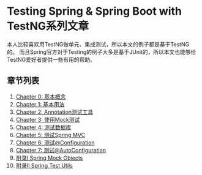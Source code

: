 # Testing Spring & Spring Boot with TestNG系列文章

本人比较喜欢用TestNG做单元、集成测试，所以本文的例子都是基于TestNG的。
而且Spring官方对于Testing的例子大多是基于JUnit的，所以本文也能够给TestNG爱好者提供一些有用的帮助。

## 章节列表

1. [Chapter 0: 基本概念][chapter_0_concept]
1. [Chapter 1: 基本用法][chapter_1_basic]
1. [Chapter 2: Annotation测试工具][chapter_2_annotation]
1. [Chapter 3: 使用Mock测试][chapter_3_mock]
1. [Chapter 4: 测试数据库][chapter_4_db]
1. [Chapter 5: 测试Spring MVC][chapter_5_mvc]
1. [Chapter 6: 测试@Configuration][chapter_6_configuration]
1. [Chapter 7: 测试@AutoConfiguration][chapter_7_auto_configuration]
1. [附录I Spring Mock Objects][appendix_i]
1. [附录II Spring Test Utils][appendix_ii]


[doc-spring-test-utils]: http://docs.spring.io/spring/docs/current/spring-framework-reference/htmlsingle/#unit-testing-support-classes
[chapter_0_concept]: chapter_0_concept.md
[chapter_1_basic]: chapter_1_basic.md
[chapter_2_annotation]: chapter_2_annotation.md
[chapter_3_mock]: chapter_3_mock.md
[chapter_4_db]: chapter_4_db.md
[chapter_5_mvc]: chapter_5_mvc.md
[chapter_6_configuration]: chapter_6_configuration.md
[chapter_7_auto_configuration]: chapter_7_auto_configuration.md
[appendix_i]: appendix_i.md
[appendix_ii]: appendix_ii.md
